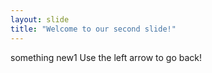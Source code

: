 ```yaml
---
layout: slide
title: "Welcome to our second slide!"
---
```

something new1
Use the left arrow to go back!